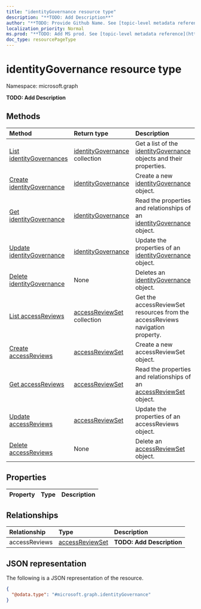 ```yaml
---
title: "identityGovernance resource type"
description: "**TODO: Add Description**"
author: "**TODO: Provide Github Name. See [topic-level metadata reference](https://msgo.azurewebsites.net/add/document/guidelines/metadata.html#topic-level-metadata)**"
localization_priority: Normal
ms.prod: "**TODO: Add MS prod. See [topic-level metadata reference](https://msgo.azurewebsites.net/add/document/guidelines/metadata.html#topic-level-metadata)**"
doc_type: resourcePageType
---
```


# identityGovernance resource type

Namespace: microsoft.graph

**TODO: Add Description**

## Methods
|Method|Return type|Description|
|:---|:---|:---|
|[List identityGovernances](../api/identitygovernance-list.md)|[identityGovernance](../resources/identitygovernance.md) collection|Get a list of the [identityGovernance](../resources/identitygovernance.md) objects and their properties.|
|[Create identityGovernance](../api/identitygovernance-create.md)|[identityGovernance](../resources/identitygovernance.md)|Create a new [identityGovernance](../resources/identitygovernance.md) object.|
|[Get identityGovernance](../api/identitygovernance-get.md)|[identityGovernance](../resources/identitygovernance.md)|Read the properties and relationships of an [identityGovernance](../resources/identitygovernance.md) object.|
|[Update identityGovernance](../api/identitygovernance-update.md)|[identityGovernance](../resources/identitygovernance.md)|Update the properties of an [identityGovernance](../resources/identitygovernance.md) object.|
|[Delete identityGovernance](../api/identitygovernance-delete.md)|None|Deletes an [identityGovernance](../resources/identitygovernance.md) object.|
|[List accessReviews](../api/identitygovernance-list-accessreviews.md)|[accessReviewSet](../resources/accessreviewset.md) collection|Get the accessReviewSet resources from the accessReviews navigation property.|
|[Create accessReviews](../api/identitygovernance-post-accessreviews.md)|[accessReviewSet](../resources/accessreviewset.md)|Create a new accessReviewSet object.|
|[Get accessReviews](../api/identitygovernance-get-accessreviewset.md)|[accessReviewSet](../resources/accessreviewset.md)|Read the properties and relationships of an [accessReviewSet](../resources/accessreviewset.md) object.|
|[Update accessReviews](../api/identitygovernance-update-accessreviews.md)|[accessReviewSet](../resources/accessreviewset.md)|Update the properties of an accessReviews object.|
|[Delete accessReviews](../api/identitygovernance-delete-accessreviews.md)|None|Delete an [accessReviewSet](../resources/accessreviewset.md) object.|

## Properties
|Property|Type|Description|
|:---|:---|:---|

## Relationships
|Relationship|Type|Description|
|:---|:---|:---|
|accessReviews|[accessReviewSet](../resources/accessreviewset.md)|**TODO: Add Description**|

## JSON representation
The following is a JSON representation of the resource.
<!-- {
  "blockType": "resource",
  "keyProperty": "id",
  "@odata.type": "microsoft.graph.identityGovernance",
  "baseType": "",
  "openType": false
}
-->
``` json
{
  "@odata.type": "#microsoft.graph.identityGovernance"
}
```

